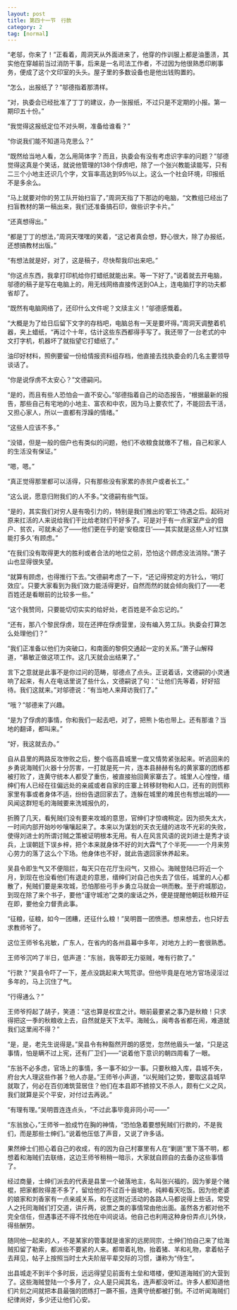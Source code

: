 ```yaml
---
layout: post
title: 第四十一节　行款
category: 2
tag: [normal]
---
```


“老邬，你来了！”正看着，周洞天从外面进来了，他穿的作训服上都是油墨渍，其实他在穿越前当过消防干事，后来是一名司法工作者，不过因为他很熟悉印刷事务，便成了这个文印室的头头。屋子里的多数设备也是他出钱购置的。

“怎么，出报纸了？”邬德指着那清样。

“对，执委会已经批准了丁丁的建议，办一张报纸，不过只是不定期的小报。第一期印五十份。”

“我觉得这报纸定位不对头啊，准备给谁看？”

“你说我们能不知道马克思么？”

“既然给当地人看，怎么用简体字？而且，执委会有没有考虑识字率的问题？”邬德觉得这真是个笑话，就说他管理的138个俘虏吧，除了一个张兴教能读能写，只有二三个小地主还识几个字，文盲率高达到95％以上。这么一个社会环境，印报纸不是多余么。

“马上就要对你的劳工队开始扫盲了，”周洞天指了下那边的电脑，“文教组已经出了扫盲教材的第一稿出来，我们还准备搞石印，做些识字卡片。”

“还真想得出。”

“都是丁丁的想法，”周洞天嘿嘿的笑着，“这记者真会想，野心很大，除了办报纸，还想搞教材出版。”

“有想法就是好，对了，这是稿子，尽快帮我印出来吧。”

“你这点东西，我拿打印机给你打蜡纸就能出来。等一下好了。”说着就去开电脑，邬德的稿子是写在电脑上的，用无线网络直接传送到OA上，连电脑打字的功夫都省却了。

“既然有电脑网络了，还印什么文件呢？文牍主义！”邬德感慨着。

“大概是为了给日后留下文字的存档吧，电脑总有一天是要坏得。”周洞天调整着机器，夹上蜡纸，“再过个十年，估计这些东西都得手写了。我还带了一台老式的中文打字机，机器坏了就指望它打蜡纸了。”

油印好材料，照例要留一份给情报资料组存档，他直接去找执委会的几名主要领导谈话了。

“你是说俘虏不太安心？”文德嗣问。

“是的，而且有些人恐怕会一直不安心。”邬德指着自己的动态报告，“根据最新的报告，那些自己有宅地的小地主、富农和中农，因为马上要农忙了，不能回去干活，又担心家人，所以一直都有浮躁的情绪。”

“这些人应该不多。”

“没错，但是一般的佃户也有类似的问题，他们不收粮食就缴不了租，自己和家人的生活没有保证。”

“嗯，嗯。”

“真正觉得那里都可以活得，只有那些没有家累的赤贫户或者长工。”

“这么说，愿意归附我们的人不多。”文德嗣有些气馁。

“是的，其实我们对穷人是有吸引力的，特别是我们推出的‘职工’待遇之后。起码对原来扛活的人来说给我们干比给老财们干好多了。可是对于有一点家室产业的佃户、贫农，可就未必了――他们更在乎的是‘安稳度日’――其实就是这些人对‘红旗能打多久’有顾虑。”

“在我们没有取得更大的胜利或者合法的地位之前，恐怕这个顾虑没法消除。”萧子山也显得很失望。

“就算有顾虑，也得推行下去。”文德嗣考虑了一下，“还记得预定的方针么，‘明灯效应’。只要大家看到为我们效力能活得更好，自然而然的就会倾向我们了――老百姓还是看眼前的比较多一些。”

“这个我赞同，只要能切切实实的给好处，老百姓是不会忘记的。”

“还有，那八个黎民俘虏，现在还押在俘虏营里，没有编入劳工队。执委会打算怎么处理他们？”

“我们正准备以他们为突破口，和南面的黎侗交通起一定的关系。”萧子山解释道，“慕敏正做这项工作。这几天就会出结果了。”

言下之意就是此事不是你过问的范畴，邬德点了点头。正说着话，文德嗣的小灵通响了起来，有人在电话里说了些什么，文德嗣说了句：“让他们先等着，好好招待。我们这就来。”对邬德说：“有当地人来拜访我们了。”

“哦？”邬德来了兴趣。

“是为了俘虏的事情，你和我们一起去吧，对了，把熊卜佑也带上。还有那谁？当地的翻译，都叫来。”

“好，我这就去办。”

自从县里的两路反攻惨败之后，整个临高县城里一度又情势紧张起来。听逃回来的乡勇说海贼们火器十分厉害，一打就是死一片，连本县赫赫有名的黄家寨的团练都被打败了，连黄守统本人都受了重伤，被直接抬回黄家寨去了。城里人心惶惶，缙绅们有人已经在往偏远处的亲戚或者自家的庄寨上转移财物和人口，还有的则慌称家里有事或者身体不适，纷纷告退回家去了。连躲在城里的难民也有想出城的――风闻这群短毛的海贼要来洗城报仇的，

折腾了几天，看髡贼们没有要来攻城的意思，官绅们才惊魂稍定。因为损失太大，一时间内部开始吵吵嚷嚷起来了。本来以为谋划的天衣无缝的进攻不光彩的失败，使得刘进士的所谓讨贼之策被证明根本无用。有人在风言风语的说刘进士是秀才谈兵，上误朝廷下误乡梓，把个本来就身体不好的刘大霖气了个半死――一个月来劳心劳力的落了这么个下场。他身体也不好，就此告退回家休养起来。

吴县令即生气又不便阻拦，每天只在花厅生闷气，又担心。海贼登陆已将近一个月，到现在也没看他们有退走的意思，缙绅们对自己也失去了信任，城里的人心都散了，髡贼们要是来攻城，恐怕那些弓手乡勇立马就会一哄而散。至于府城那边，到现在除了来个书子，要他“谨守城池”之类的废话之外，便是提醒他朝廷秋粮开征在即，要他全力督责此事。

“征粮，征粮，如今一团糟，还征什么粮！”吴明晋一团愤懑。想来想去，也只好去求教师爷了。

这位王师爷名兆敏，广东人，在省内的各州县幕中多年，对地方上的一套很熟悉。

王师爷沉吟了半日，低声道：“东翁，我等即无力驱贼，唯有行款了。”

“行款？”吴县令吓了一下，差点没跳起来大骂荒谬。但他毕竟是在地方官场浸淫过多年的，马上沉住了气。

“行得通么？”

王师爷捋起了胡子，笑道：“这也算是权宜之计。眼前最要紧之事乃是秋粮！只求得把这一季的秋粮收上去，自然就是天下太平。海贼么，闽粤各省都在闹，难道就我们这里闹不得？”

“是，是，老先生说得是。”吴县令有种豁然开朗的感觉，忽然他眉头一皱，“只是这事情，怕是瞒不过上宪，还有厂卫们――”说着他下意识的朝四周看了一眼。

“东翁不必多虑，官场上的事情，多一事不如少一事。只要秋粮入库，县城不失，府台大人理这些作甚？他人亦是。”王师爷小声道，“以髡贼们之势，要取这县城早就取了，何必在百仞滩筑营居住？他们在本县即不掳掠又不杀人，颇有仁义之风，我们就算是买个平安，对付过去再说。”

“有理有理。”吴明晋连连点头，“不过此事毕竟非同小可――”

“东翁放心，”王师爷一脸成竹在胸的神情，“恐怕急着要想髡贼们行款的，不是我们，而是那些士绅们。”说着他压低了声音，又说了许多话。

果然绅士们担心着自己的收成，有的因为自己村寨里有人在“剿匪”里下落不明，都想着和海贼们去联络，这边王师爷稍稍一暗示，大家就自顾自的去备办这些事情了。

经过商量，士绅们派去的代表是县里一个破落地主，名叫张兴福的，因为爹是个赌棍，把家都败得差不多了，留给他的不过百十亩坡地，纯粹看天吃饭。因为他老婆的娘家和刘香家有一点亲戚关系，和在这附近活动的各路人马都说得上些话，常受人之托同海贼们打交道，讲斤两，说票之类的事情常由他出面。虽然各方都对他不完全信任，但遇事还不得不找他在中间说话。他自己也利用这种身份弄点儿外快，得些酬劳。

随同他一起来的人，不是某家的管事就是谁家的远房同宗，士绅们怕自己来了给海贼扣留了勒索，都派些不要紧的人来。都带着礼物，抬着猪、羊和礼物，拿着帖子去拜见，帖子上按照当时士大夫阶层平辈交际的习惯，谦称为“侍生”。

出县城走不到半个多时辰，远远得望见前面有土垒和塔楼，便知道海贼们的大营到了。这些海贼登陆一个多月了，众人是只闻其名，连声都没听过。许多人都知道他们片刻之间就把本县最强的团练打一蹶不振，连黄守统都被打倒。不过听闻海贼们纪律尚好，多少还让他们心安。
